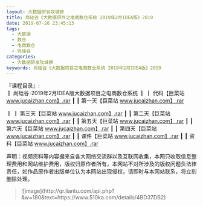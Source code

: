 ```yaml
---
layout: 大数据研发攻城狮
title: 尚硅谷《大数据项目之电商数仓系统 2019年2月IDEA版》2019
date: 2019-07-26 23:45:13
tags:
  - 大数据
  - 数仓
  - 电商数仓
  - 尚硅谷
categories:
  - 大数据研发攻城狮
keywords: 尚硅谷《大数据项目之电商数仓系统 2019年2月IDEA版》2019
---
```

『课程目录』:  
┃  尚硅谷-2019年2月IDEA版大数据项目之电商数仓系统
┃  ┃  代码【巨菜站 www.jucaizhan.com】.rar
┃  ┃  第一天【巨菜站 www.jucaizhan.com】.rar
<!-- more --> 
┃  ┃  第三天【巨菜站 www.jucaizhan.com】.rar
┃  ┃  第二天【巨菜站 www.jucaizhan.com】.rar
┃  ┃  第五天【巨菜站 www.jucaizhan.com】.rar
┃  ┃  第六天【巨菜站 www.jucaizhan.com】.rar
┃  ┃  第四天【巨菜站 www.jucaizhan.com】.rar
┃  ┃  课件【巨菜站 www.jucaizhan.com】.rar
┃  ┃  资料【巨菜站 www.jucaizhan.com】.rar

<div class="post-copyright">
    <div class="post-copyright__author">
      <span class="post-copyright-meta">声明：视频资料等内容据来自各大网络交流群以及互联网收集，本网只收取信息整理费用和网站维护费用，版权归原作者所有，本网站不对所涉及的版权问题负法律责任，如作品原作者出版单位认为本网站出现侵权，请即时与本网站联系，将立刻删除处理。 </span>
    </div>
</div>

<blockquote class="blockquote-center">
![image](http://qr.liantu.com/api.php?&w=180&text=https://www.510ka.com/details/4BD37DB2)
</blockquote>


